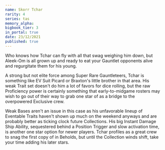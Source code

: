 ```yaml
---
name: Skorr Tchar
rarity: 4
series: tas
memory_alpha:
bigbook_tier: 3
in_portal: true
date: 23/12/2021
published: true
---
```


Who knows how Tchar can fly with all that swag weighing him down, but Aleek-Om is all grown up and ready to eat your Gauntlet opponents alive and regurgitate them for his young.

A strong but not elite force among Super Rare Gauntleteers, Tchar is something like EV Suit Picard or Braxton's little brother in that area. His weak Trait set doesn't do him a lot of favors for dice rolling, but the raw Proficiency power is certainly something that early-to-midgame rosters may wish to go out of their way to grab one star of as a bridge to the overpowered Exclusive crew.

Weak Bases aren't an issue in this case as his unfavorable lineup of Eventable Traits haven't shown up much on the weekend anyways and are probably better as ticking clock future Collections. His big Instant Damage Ship Ability, sequestered behind a Position Trigger and slow activation time, is another one star option for newer players. Tchar profiles as a great crew to snag the first copy of in Beholds, but until the Collection winds shift, take your time adding his later stars.

